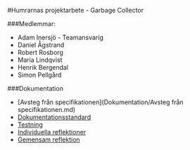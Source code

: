 #Humrarnas projektarbete - Garbage Collector

###Medlemmar: 
* Adam Inersjö - Teamansvarig
* Daniel Ågstrand
* Robert Rosborg
* Maria Lindqvist
* Henrik Bergendal
* Simon Pellgård

###Dokumentation
- [Avsteg från specifikationen](Dokumentation/Avsteg från specifikationen.md)
- [Dokumentationsstandard](Dokumentation/Dokumentationsstandard.md)
- [Testning](Dokumentation/Enhetstestning.md)
- [Individuella reflektioner](Dokumentation/Sjalvreflektioner.pdf)
- [Gemensam reflektion](Dokumentation/Gemensam-reflektion.pdf)

